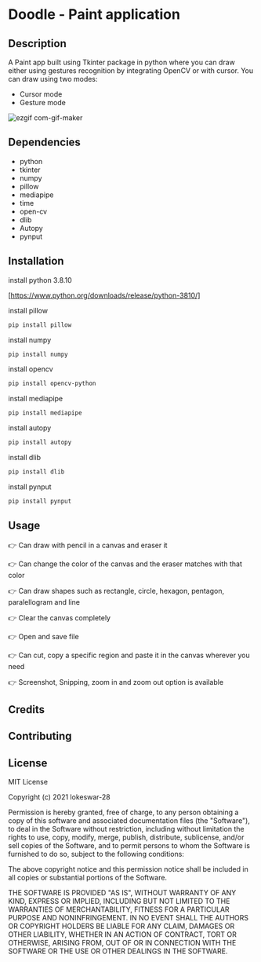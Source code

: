 # Doodle - Paint application

## Description
A Paint app built using Tkinter package in python where you can draw either using gestures recognition by integrating OpenCV or with cursor.
You can draw using two modes:
- Cursor mode
- Gesture mode

![ezgif com-gif-maker](https://user-images.githubusercontent.com/80261018/123977612-c4a34900-d9dc-11eb-8c71-202ad3aab24b.gif)


## Dependencies
- python
- tkinter
- numpy
- pillow
- mediapipe
- time
- open-cv
- dlib
- Autopy
- pynput

## Installation
install python 3.8.10

[https://www.python.org/downloads/release/python-3810/]

install pillow
```sh
pip install pillow
```
install numpy
```sh
pip install numpy
```
install opencv
```sh
pip install opencv-python
```
install mediapipe
```sh
pip install mediapipe
```
install autopy
```sh
pip install autopy
```
install dlib
```sh
pip install dlib
```
install pynput
```sh
pip install pynput
```


## Usage

👉 Can draw with pencil in a canvas and eraser it

👉 Can change the color of the canvas and the eraser matches with that color

👉 Can draw shapes such as rectangle, circle, hexagon, pentagon, paralellogram and line

👉 Clear the canvas completely

👉 Open and save file

👉 Can cut, copy a specific region and paste it in the canvas wherever you need

👉 Screenshot, Snipping, zoom in and zoom out option is available




## Credits

## Contributing

## License

MIT License

Copyright (c) 2021 lokeswar-28

Permission is hereby granted, free of charge, to any person obtaining a copy
of this software and associated documentation files (the "Software"), to deal
in the Software without restriction, including without limitation the rights
to use, copy, modify, merge, publish, distribute, sublicense, and/or sell
copies of the Software, and to permit persons to whom the Software is
furnished to do so, subject to the following conditions:

The above copyright notice and this permission notice shall be included in all
copies or substantial portions of the Software.

THE SOFTWARE IS PROVIDED "AS IS", WITHOUT WARRANTY OF ANY KIND, EXPRESS OR
IMPLIED, INCLUDING BUT NOT LIMITED TO THE WARRANTIES OF MERCHANTABILITY,
FITNESS FOR A PARTICULAR PURPOSE AND NONINFRINGEMENT. IN NO EVENT SHALL THE
AUTHORS OR COPYRIGHT HOLDERS BE LIABLE FOR ANY CLAIM, DAMAGES OR OTHER
LIABILITY, WHETHER IN AN ACTION OF CONTRACT, TORT OR OTHERWISE, ARISING FROM,
OUT OF OR IN CONNECTION WITH THE SOFTWARE OR THE USE OR OTHER DEALINGS IN THE
SOFTWARE.

